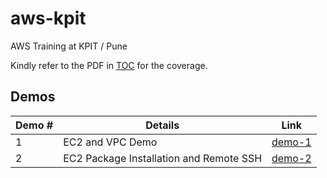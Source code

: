 # aws-kpit
AWS Training at KPIT / Pune

Kindly refer to the PDF in [TOC](./TOC/AWS%20Course%20Content.pdf) for the coverage.


## Demos 

Demo # | Details | Link
-------|-----------|-------
1 | EC2 and VPC Demo | [demo-1](./demos/01-VPC-EC2.md)
2 | EC2 Package Installation and Remote SSH | [demo-2](./demos/02-EC2-webapp.md)